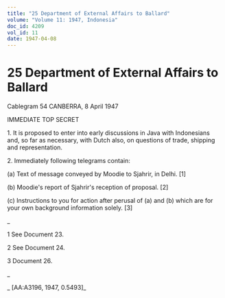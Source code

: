 ```yaml
---
title: "25 Department of External Affairs to Ballard"
volume: "Volume 11: 1947, Indonesia"
doc_id: 4209
vol_id: 11
date: 1947-04-08
---
```


# 25 Department of External Affairs to Ballard

Cablegram 54 CANBERRA, 8 April 1947

IMMEDIATE TOP SECRET

1\. It is proposed to enter into early discussions in Java with Indonesians and, so far as necessary, with Dutch also, on questions of trade, shipping and representation.

2\. Immediately following telegrams contain:

(a) Text of message conveyed by Moodie to Sjahrir, in Delhi. [1]

(b) Moodie's report of Sjahrir's reception of proposal. [2]

(c) Instructions to you for action after perusal of (a) and (b) which are for your own background information solely. [3]

_

1 See Document 23.

2 See Document 24.

3 Document 26.

_

_ [AA:A3196, 1947, 0.5493]_
